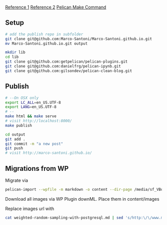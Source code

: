 [Reference 1](https://fedoramagazine.org/make-github-pages-blog-with-pelican/)
[Reference 2](http://mathamy.com/migrating-to-github-pages-using-pelican.html)
[Pelican Make Command](https://github.com/getpelican/pelican-blog/blob/master/Makefile)

## Setup

```bash
# add the publish repo in subfolder
git clone git@github.com:Marco-Santoni/Marco-Santoni.github.io.git
mv Marco-Santoni.github.io.git output

mkdir lib
cd lib
git clone git@github.com:getpelican/pelican-plugins.git
git clone git@github.com:danielfrg/pelican-ipynb.git
git clone git@github.com:gilsondev/pelican-clean-blog.git
```

## Publish

```bash
# --On OSX only
export LC_ALL=en_US.UTF-8
export LANG=en_US.UTF-8
# --
make html && make serve
# visit http://localhost:8000/
make publish

cd output
git add .
git commit -m "a new post"
git push
# visit http://marco-santoni.github.io/
```

## Migrations from WP

Migrate via

```bash
pelican-import --wpfile -m markdown -o content --dir-page /media/sf_VBoxShare/marcosantoni.wordpress.2016-08-24.xml
```

Download all images via WP Plugin downML. Place them in content/images

Replace images url with

```bash
cat weighted-random-sampling-with-postgresql.md | sed 's/http:\/\/www.marco.*2016\/[0-9][0-9]\//\{filename\}\/images\//' > weighted-random-sampling-with-postgresql_01.md
```
